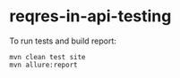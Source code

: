 # reqres-in-api-testing
To run tests and build report:
```
mvn clean test site
mvn allure:report
```
